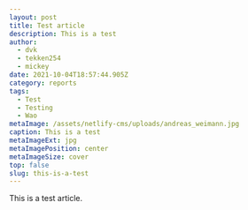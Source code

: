 ```yaml
---
layout: post
title: Test article
description: This is a test
author:
  - dvk
  - tekken254
  - mickey
date: 2021-10-04T18:57:44.905Z
category: reports
tags:
  - Test
  - Testing
  - Wao
metaImage: /assets/netlify-cms/uploads/andreas_weimann.jpg
caption: This is a test
metaImageExt: jpg
metaImagePosition: center
metaImageSize: cover
top: false
slug: this-is-a-test
---
```

This is a test article.